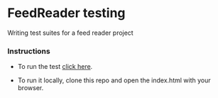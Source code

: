 # FeedReader testing

Writing test suites for a feed reader project

### Instructions

* To run the test [click here](https://phenax.github.com/feedreader-fend).

* To run it locally, clone this repo and open the index.html with your browser.
